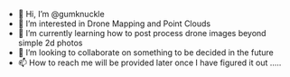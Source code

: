 - 👋 Hi, I’m @gumknuckle
- 👀 I’m interested in Drone Mapping and Point Clouds
- 🌱 I’m currently learning how to post process drone images beyond simple 2d photos
- 💞️ I’m looking to collaborate on something to be decided in the future
- 📫 How to reach me will be provided later once I have figured it out .....

<!---
gumknuckle/gumknuckle is a ✨ special ✨ repository because its `README.md` (this file) appears on your GitHub profile.
You can click the Preview link to take a look at your changes.
--->
